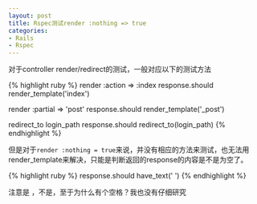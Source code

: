```yaml
---
layout: post
title: Rspec测试render :nothing => true
categories:
- Rails
- Rspec
---
```

对于controller render/redirect的测试，一般对应以下的测试方法

{% highlight ruby %}
render :action => :index
response.should render_template('index')

render :partial => 'post'
response.should render_template('_post')

redirect_to login_path
response.should redirect_to(login_path)
{% endhighlight %}

但是对于`render :nothing = true`来说，并没有相应的方法来测试，也无法用render_template来解决，只能是判断返回的response的内容是不是为空了。

{% highlight ruby %}
response.should have_text(' ')
{% endhighlight %}

注意是 ，不是，至于为什么有个空格？我也没有仔细研究

